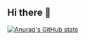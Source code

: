 ## Hi there 👋


[![Anurag's GitHub stats](https://github-readme-stats.vercel.app/api?username=TheGreatPintoJ&show_icons=true&theme=great_gatsby)](https://github.com/anuraghazra/github-readme-stats)

